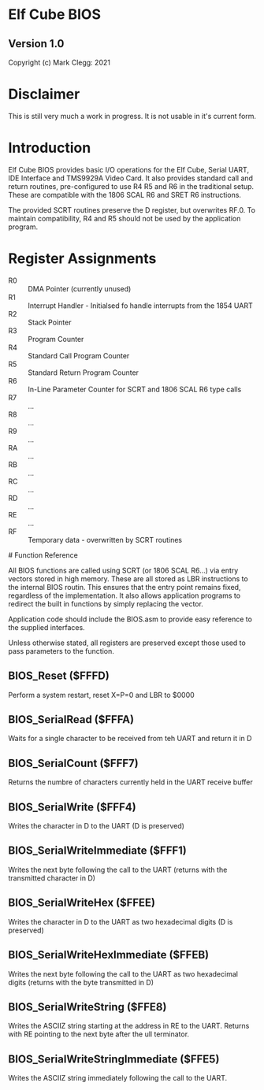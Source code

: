 # Elf Cube BIOS

## Version 1.0

Copyright (c) Mark Clegg: 2021

# Disclaimer

This is still very much a work in progress. It is not usable in it's current form.

# Introduction

Elf Cube BIOS provides basic I/O operations for the Elf Cube, Serial UART, IDE Interface and TMS9929A Video Card. It also provides standard call and return routines, pre-configured to use R4 R5 and R6 in the traditional setup. These are compatible with the 1806 SCAL R6 and SRET R6 instructions.

The provided SCRT routines preserve the D register, but overwrites RF.0. To maintain compatibility, R4 and R5 should not be used by the application program.

# Register Assignments

<dl>
<dt>R0</dt><dd>DMA Pointer (currently unused)</dd>
<dt>R1</dt><dd>Interrupt Handler - Initialsed fo handle interrupts from the 1854 UART</dd>
<dt>R2</dt><dd>Stack Pointer</dd>
<dt>R3</dt><dd>Program Counter</dd>
<dt>R4</dt><dd>Standard Call Program Counter</dd>
<dt>R5</dt><dd>Standard Return Program Counter</dd>
<dt>R6</dt><dd>In-Line Parameter Counter for SCRT and 1806 SCAL R6 type calls</dd>
<dt>R7</dt><dd>...</dd>
<dt>R8</dt><dd>...</dd>
<dt>R9</dt><dd>...</dd>
<dt>RA</dt><dd>...</dd>
<dt>RB</dt><dd>...</dd>
<dt>RC</dt><dd>...</dd>
<dt>RD</dt><dd>...</dd>
<dt>RE</dt><dd>...</dd>
<dt>RF</dt><dd>Temporary data - overwritten by SCRT routines</dd>
</dl>
# Function Reference

All BIOS functions are called using SCRT (or 1806 SCAL R6...) via entry vectors stored in high memory. These are all stored as LBR instructions to the internal BIOS routin. This ensures that the entry point remains fixed, regardless of the implementation. It also allows application programs to redirect the built in functions by simply replacing the vector.

Application code should include the BIOS.asm to provide easy reference to the supplied interfaces.

Unless otherwise stated, all registers are preserved except those used to pass parameters to the function.

## BIOS_Reset ($FFFD)

Perform a system restart, reset X=P=0 and LBR to $0000

## BIOS_SerialRead ($FFFA)

Waits for a single character to be received from teh UART and return it in D

## BIOS_SerialCount ($FFF7)

Returns the numbre of characters currently held in the UART receive buffer

## BIOS_SerialWrite ($FFF4)

Writes the character in D to the UART (D is preserved)

## BIOS_SerialWriteImmediate ($FFF1)

Writes the next byte following the call to the UART (returns with the transmitted character in D)

## BIOS_SerialWriteHex ($FFEE)

Writes the character in D to the UART as two hexadecimal digits (D is preserved)

## BIOS_SerialWriteHexImmediate ($FFEB)

Writes the next byte following the call to the UART as two hexadecimal digits (returns with the byte transmitted in D)

## BIOS_SerialWriteString ($FFE8)

Writes the ASCIIZ string starting at the address in RE to the UART. Returns with RE pointing to the next byte after the ull terminator.

## BIOS_SerialWriteStringImmediate ($FFE5)

Writes the ASCIIZ string immediately following the call to the UART.
